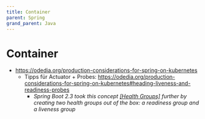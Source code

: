 ```yaml
---
title: Container
parent: Spring
grand_parent: Java
---
```


# Container
- <https://odedia.org/production-considerations-for-spring-on-kubernetes>
  - Tipps für Actuator + Probes: <https://odedia.org/production-considerations-for-spring-on-kubernetes#heading-liveness-and-readiness-probes>
    - *Spring Boot 2.3 took this concept [[Health Groups]](https://docs.spring.io/spring-boot/docs/2.2.x/reference/html/production-ready-features.html#health-groups) further by creating two health groups out of the box: a readiness group and a liveness group*
